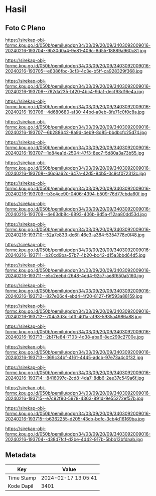 # Hasil

## Foto C Plano

https://sirekap-obj-formc.kpu.go.id/050b/pemilu/pdpr/34/03/09/20/09/3403092009016-20240216-193704--9b30d0a4-9e81-409c-8d55-18889a960c81.jpg

https://sirekap-obj-formc.kpu.go.id/050b/pemilu/pdpr/34/03/09/20/09/3403092009016-20240216-193705--e6386fbc-3cf3-4c3e-b5ff-ca928329f368.jpg

https://sirekap-obj-formc.kpu.go.id/050b/pemilu/pdpr/34/03/09/20/09/3403092009016-20240216-193706--762da235-bf20-4bc4-9daf-decf93d16e4a.jpg

https://sirekap-obj-formc.kpu.go.id/050b/pemilu/pdpr/34/03/09/20/09/3403092009016-20240216-193706--4d680680-af30-44bd-a0eb-8fe71c0f0c8a.jpg

https://sirekap-obj-formc.kpu.go.id/050b/pemilu/pdpr/34/03/09/20/09/3403092009016-20240216-193707--6b288642-8a9d-4eb9-8d85-bbdbcfc25d74.jpg

https://sirekap-obj-formc.kpu.go.id/050b/pemilu/pdpr/34/03/09/20/09/3403092009016-20240216-193707--1d84ea1d-2504-47f3-8ec7-5d80a3a73b55.jpg

https://sirekap-obj-formc.kpu.go.id/050b/pemilu/pdpr/34/03/09/20/09/3403092009016-20240216-193708--46c6a62c-647a-42d5-94b5-0c9cf072313c.jpg

https://sirekap-obj-formc.kpu.go.id/050b/pemilu/pdpr/34/03/09/20/09/3403092009016-20240216-193709--b3c4ce90-0406-4394-b509-76d77cbda60f.jpg

https://sirekap-obj-formc.kpu.go.id/050b/pemilu/pdpr/34/03/09/20/09/3403092009016-20240216-193709--4e63db8c-6893-406b-9d5a-f12aa80dd53d.jpg

https://sirekap-obj-formc.kpu.go.id/050b/pemilu/pdpr/34/03/09/20/09/3403092009016-20240216-193710--52a7e833-dc6f-46e3-a384-5354778e0f48.jpg

https://sirekap-obj-formc.kpu.go.id/050b/pemilu/pdpr/34/03/09/20/09/3403092009016-20240216-193711--b20cd9ba-57b7-4b20-bc42-d15a3bbd64d5.jpg

https://sirekap-obj-formc.kpu.go.id/050b/pemilu/pdpr/34/03/09/20/09/3403092009016-20240216-193711--e5c2eebd-2648-4ed4-92c7-ae8f650a5160.jpg

https://sirekap-obj-formc.kpu.go.id/050b/pemilu/pdpr/34/03/09/20/09/3403092009016-20240216-193712--827e06c4-ebd4-4f20-8127-f9f593a88159.jpg

https://sirekap-obj-formc.kpu.go.id/050b/pemilu/pdpr/34/03/09/20/09/3403092009016-20240216-193712--704a3d3c-bfff-401a-af93-5935a4986a88.jpg

https://sirekap-obj-formc.kpu.go.id/050b/pemilu/pdpr/34/03/09/20/09/3403092009016-20240216-193713--2b17fe84-7103-4d38-aba6-8ec299c2700e.jpg

https://sirekap-obj-formc.kpu.go.id/050b/pemilu/pdpr/34/03/09/20/09/3403092009016-20240216-193713--369c34bf-4161-4445-adcb-97e73a4c0f32.jpg

https://sirekap-obj-formc.kpu.go.id/050b/pemilu/pdpr/34/03/09/20/09/3403092009016-20240216-193714--8416097c-2cd8-4da7-8db6-2ee37c549a6f.jpg

https://sirekap-obj-formc.kpu.go.id/050b/pemilu/pdpr/34/03/09/20/09/3403092009016-20240216-193715--e7c92f90-5978-4363-891d-9e55272ef57b.jpg

https://sirekap-obj-formc.kpu.go.id/050b/pemilu/pdpr/34/03/09/20/09/3403092009016-20240216-193715--b6362255-d205-43cb-bdfc-3cb4d16169ba.jpg

https://sirekap-obj-formc.kpu.go.id/050b/pemilu/pdpr/34/03/09/20/09/3403092009016-20240216-193704--d38d7fcf-d2be-4d42-917b-5bbb13bfdaab.jpg


## Metadata

| Key        | Value               |
| ---------- | ------------------- |
| Time Stamp | 2024-02-17 13:05:41 |
| Kode Dapil | 3401                |




